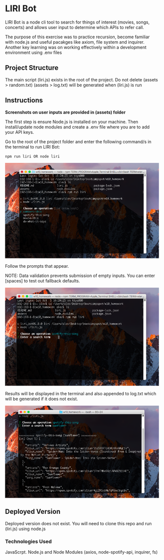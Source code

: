 # LIRI Bot

LIRI Bot is a node cli tool to search for things of interest (movies, songs, concerts) and allows user input to determine which APIs to refer call.

The purpose of this exercise was to practice recursion, become familiar with node.js and useful pacakges like axiom, file system and inquirer. Another key learning was on working effectively within a development environment using .env files



## Project Structure

The main script (liri.js) exists in the root of the project.
Do not delete (assets > random.txt)
(assets > log.txt) will be generated when (liri.js) is run



## Instructions

**Screenshots on user inputs are provided in (assets) folder**

The first step is ensure Node.js is installed on your machine. Then install/update node modules and create a .env file where you are to add your API keys.

Go to the root of the project folder and enter the following command/s in the terminal to run LIRI Bot:

```
npm run liri OR node liri
```

![Image - Prompts](./assets/screenshots/step2_choose.png)

Follow the prompts that appear.

NOTE: Data validation prevents submission of empty inputs. You can enter [spaces] to test out fallback defaults.

![Image - Testing defaults](./assets/screenshots/step3_input_alt.png)

Results will be displayed in the terminal and also appended to log.txt which will be generated if it does not exist.

![Image - Results](./assets/screenshots/step4_result.png)


## Deployed Version

Deployed version does not exist. You will need to clone this repo and run (liri.js) using node.js



### Technologies Used

JavaScrpt. Node.js and Node Modules (axios, node-spotify-api, inquirer, fs)

